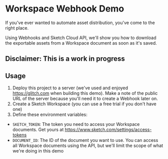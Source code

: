 # Workspace Webhook Demo

If you've ever wanted to automate asset distribution, you've come to the right place.

Using Webhooks and Sketch Cloud API, we'll show you how to download the exportable assets from a Workspace document as soon as it's saved.

## Disclaimer: This is a work in progress

## Usage

1. Deploy this project to a server (we've used and enjoyed <https://glitch.com> when building this demo). Make a note of the public URL of the server because you'll need it to create a Webhook later on.
2. Create a Sketch Workspace (you can use a free trial if you don't have one)
3. Define these environment variables:

- `SKETCH_TOKEN`: The token you need to access your Workspace documents. Get yours at <https://www.sketch.com/settings/access-tokens>
- `DOCUMENT_ID`: The ID of the document you want to use. You can access all Workspace documents using the API, but we'll limit the scope of what we're doing in this demo
